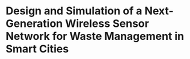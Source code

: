 # Design and Simulation of a Next-Generation Wireless Sensor Network for Waste Management in Smart Cities
